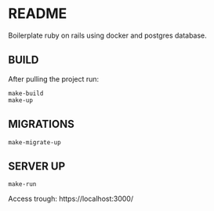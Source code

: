 # README

Boilerplate ruby on rails using docker and postgres database.

## BUILD 

After pulling the project run: 

```
make-build
make-up
```

## MIGRATIONS

```
make-migrate-up
```

## SERVER UP

```
make-run
```

Access trough: https://localhost:3000/

